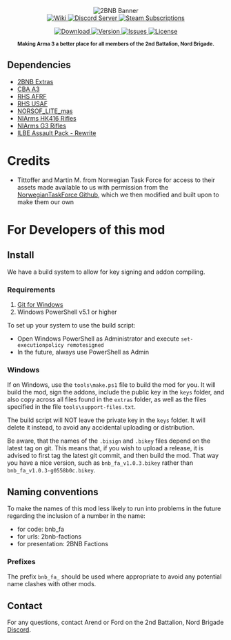 <p align="center">
	<img src="https://github.com/2bnb/2bnb-factions/blob/master/2BNB_Factions_Github.png" alt="2BNB Banner" />
	<br />
	<a href="https://github.com/2bnb/2bnb-factions/wiki">
		<img src="https://img.shields.io/badge/2BNB%20Factions-Faction_Lists-orange.svg?style=for-the-badge&logo=github" alt="Wiki" />
	</a>
	<a href="https://discord.gg/DRaWNyf">
		<img src="https://img.shields.io/discord/532683310409842728.svg?label=Discord&logo=Discord&colorB=7289da&style=for-the-badge" alt="Discord Server">
	</a>
	<a href="https://steamcommunity.com/sharedfiles/filedetails/?id=2265703421">
		<img src="https://img.shields.io/endpoint.svg?url=https%3A%2F%2Fshieldsio-steam-workshop.jross.me%2F2265703421%2Fsubscriptions-text&style=for-the-badge" alt="Steam Subscriptions">
	</a>
</p>
<p align="center">
	<a href="https://steamcommunity.com/sharedfiles/filedetails/?id=2265703421">
		<img src="https://img.shields.io/steam/size/2265703421?label=Download&logo=steam" alt="Download" />
	</a>
	<a href="https://github.com/2bnb/2bnb-factions/releases">
		<img src="https://img.shields.io/github/release/2bnb/2bnb-factions.svg?label=Version" alt="Version" />
	</a>
	<a href="https://github.com/2bnb/2bnb-factions/issues">
		<img src="http://img.shields.io/github/issues-raw/2bnb/2bnb-factions.svg?label=Issues&style=flat" alt="Issues" />
	</a>
	<a href="https://github.com/2bnb/2bnb-factions/blob/master/LICENCE">
		<img src="https://img.shields.io/github/license/2bnb/2bnb-factions.svg?style=flat&label=Licence" alt="License">
	</a>
</p>
<p align="center"><sup><strong>Making Arma 3 a better place for all members of the 2nd Battalion, Nord Brigade.</strong></sup></p>

## Dependencies
- [2BNB Extras](https://steamcommunity.com/sharedfiles/filedetails/?id=1747089493)
- [CBA A3](https://steamcommunity.com/sharedfiles/filedetails/?id=450814997)
- [RHS AFRF](https://steamcommunity.com/sharedfiles/filedetails/?id=843425103)
- [RHS USAF](https://steamcommunity.com/sharedfiles/filedetails/?id=843577117)
- [NORSOF_LITE_mas](https://steamcommunity.com/sharedfiles/filedetails/?id=1654680843)
- [NIArms HK416 Rifles](https://steamcommunity.com/sharedfiles/filedetails/?id=1519157834)
- [NIArms G3 Rifles](https://steamcommunity.com/sharedfiles/filedetails/?id=667375637)
- [ILBE Assault Pack - Rewrite](https://steamcommunity.com/sharedfiles/filedetails/?id=1875281645)

# Credits
- Tittoffer and Martin M. from Norwegian Task Force for access to their assets made available to us with permission from the [NorwegianTaskForce Github](https://github.com/Tittoffer/NorwegianTaskForce/), which we then modified and built upon to make them our own


# For Developers of this mod
## Install
We have a build system to allow for key signing and addon compiling.

### Requirements
1. [Git for Windows](https://git-scm.com/download/win)
1. Windows PowerShell v5.1 or higher

To set up your system to use the build script:
- Open Windows PowerShell as Administrator and execute `set-executionpolicy remotesigned`
- In the future, always use PowerShell as Admin

### Windows
If on Windows, use the `tools\make.ps1` file to build the mod for you. It will build the mod, sign the addons, include the public key in the `keys` folder, and also copy across all files found in the `extras` folder, as well as the files specified in the file `tools\support-files.txt`.

The build script will NOT leave the private key in the `keys` folder. It will delete it instead, to avoid any accidental uploading or distribution.

Be aware, that the names of the `.bisign` and `.bikey` files depend on the latest tag on git. This means that, if you wish to upload a release, it is advised to first tag the latest git commit, and then build the mod. That way you have a nice version, such as `bnb_fa_v1.0.3.bikey` rather than `bnb_fa_v1.0.3-g0558b0c.bikey`.

## Naming conventions
To make the names of this mod less likely to run into problems in the future regarding the inclusion of a number in the name:
- for code: bnb_fa
- for urls: 2bnb-factions
- for presentation: 2BNB Factions

### Prefixes
The prefix `bnb_fa_` should be used where appropriate to avoid any potential name clashes with other mods.

## Contact
For any questions, contact Arend or Ford on the 2nd Battalion, Nord Brigade [Discord](https://discord.gg/DRaWNyf).

